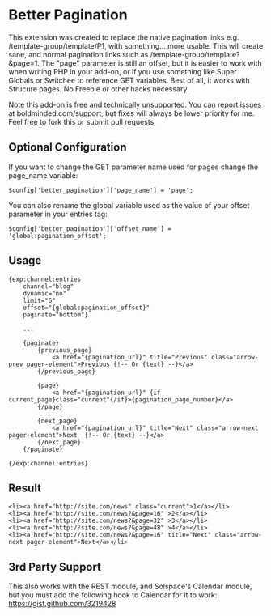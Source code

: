 # Better Pagination

This extension was created to replace the native pagination links e.g. /template-group/template/P1, with something... more usable. This will create sane, and normal pagination links such as /template-group/template?&page=1. The "page" parameter is still an offset, but it is easier to work with when writing PHP in your add-on, or if you use something like Super Globals or Switchee to reference GET variables. Best of all, it works with Strucure pages. No Freebie or other hacks necessary.

Note this add-on is free and technically unsupported. You can report issues at boldminded.com/support, but fixes will always be lower priority for me. Feel free to fork this or submit pull requests.

## Optional Configuration

If you want to change the GET parameter name used for pages change the page_name variable:

	$config['better_pagination']['page_name'] = 'page';

You can also rename the global variable used as the value of your offset parameter in your entries tag:

	$config['better_pagination']['offset_name'] = 'global:pagination_offset';

## Usage

	{exp:channel:entries
        channel="blog" 
        dynamic="no"
        limit="6"
        offset="{global:pagination_offset}"
        paginate="bottom"}
    
        ...

        {paginate}
            {previous_page}
                <a href="{pagination_url}" title="Previous" class="arrow-prev pager-element">Previous {!-- Or {text} --}</a>
            {/previous_page}
            
            {page}
                <a href="{pagination_url}" {if current_page}class="current"{/if}>{pagination_page_number}</a>
            {/page}
        
            {next_page}
                <a href="{pagination_url}" title="Next" class="arrow-next pager-element">Next  {!-- Or {text} --}</a>
            {/next_page}
        {/paginate}

    {/exp:channel:entries}

## Result

	<li><a href="http://site.com/news" class="current">1</a></li>
	<li><a href="http://site.com/news?&page=16" >2</a></li>
	<li><a href="http://site.com/news?&page=32" >3</a></li>
	<li><a href="http://site.com/news?&page=48" >4</a></li>
	<li><a href="http://site.com/news?&page=16" title="Next" class="arrow-next pager-element">Next</a></li>

## 3rd Party Support

This also works with the REST module, and Solspace's Calendar module, but you must add the following hook to Calendar for it to work: https://gist.github.com/3219428

